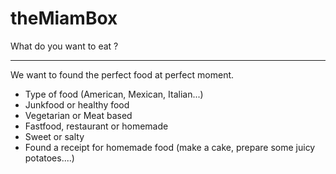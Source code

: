 # theMiamBox
What do you want to eat ?

-------

We want to found the perfect food at perfect moment.

- Type of food (American, Mexican, Italian...)
- Junkfood or healthy food
- Vegetarian or Meat based
- Fastfood, restaurant or homemade
- Sweet or salty
- Found a receipt for homemade food (make a cake, prepare some juicy potatoes....)
